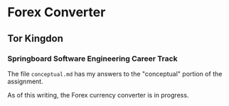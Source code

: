 # Forex Converter

## Tor Kingdon
### Springboard Software Engineering Career Track

The file `conceptual.md` has my answers to the "conceptual" portion of the assignment.

As of this writing, the Forex currency converter is in progress.